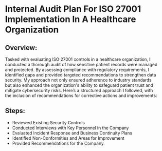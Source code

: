 # Internal Audit Plan For ISO 27001 Implementation In A Healthcare Organization

<h2>Overview:</h2>
Tasked with evaluating ISO 27001 controls in a healthcare organization, I conducted a thorough audit of how sensitive patient records were managed and protected. By assessing compliance with regulatory requirements, I identified gaps and provided targeted recommendations to strengthen data security. My approach not only ensured adherence to industry standards but also enhanced the organization's ability to safeguard patient trust and mitigate cybersecurity risks.  Here’s a structured approach I followed, with the inclusion of recommendations for corrective actions and improvements: 
<br />


<h2>Steps:</h2>

- Reviewed Existing Security Controls
- Conducted Interviews with Key Personnel in the Company
- Evaluated Incident Response and Business Continuity Plans
- Identified Non-Conformities and Areas for Improvement
- Provided Recommendations for the Company.

